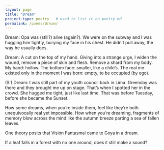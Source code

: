 ```yaml
---
layout: page
title: "Dream"
project-type: poetry   # used to list it on poetry.md
permalink: /poems/dream/
---
```

Dream: Opa was (still?) alive (again?). We were on the subway and I was hugging him tightly, burying my face in his chest. He didn’t pull away, the way he usually does.

Dream: A cut on the top of my hand. Giving into a strange urge, I widen the wound, remove a piece of skin and flesh. Remove a shard from my body. My hand: hollow. The bottom face: smaller, like a child’s. The real me existed only in the moment I was born: empty, to be occupied (by ego).

(S') Dream: I was still part of my youth council back in Lima. Greenday was there and they brought me up on stage. That’s when I spotted her in the crowd. She hugged me tight, just like last time. That was before Tuesday, before she became the Sunset. 

How some dreams, when you’re inside them, feel like they’re both unequivocally real yet impossible. How when you’re dreaming, fragments of memory blow across the mind like the autumn breeze parting a sea of fallen leaves.

One theory posits that Visión Fantasmal came to Goya in a dream.

If a leaf falls in a forest with no one around, does it still make a sound? 

